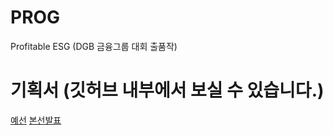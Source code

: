 # PROG
Profitable ESG (DGB 금융그룹 대회 출품작)

# 기획서 (깃허브 내부에서 보실 수 있습니다.)
[예선](https://github.com/seojaeohcode/PROG/blob/main/NOMA_%EC%98%88%EC%84%A0_%EB%B0%9C%ED%91%9C%EC%9E%90%EB%A3%8C.pdf)
[본선발표](https://github.com/seojaeohcode/PROG/blob/main/NOMA_%EC%84%9C%EC%9E%AC%EC%98%A4_%EB%B3%B8%EC%84%A0PT%EC%9E%90%EB%A3%8C_%EB%B0%9C%ED%91%9C%EC%9A%A9_%EC%B5%9C%EC%A2%852%EC%B0%A8%EC%A0%9C%EC%B6%9C.pdf)

